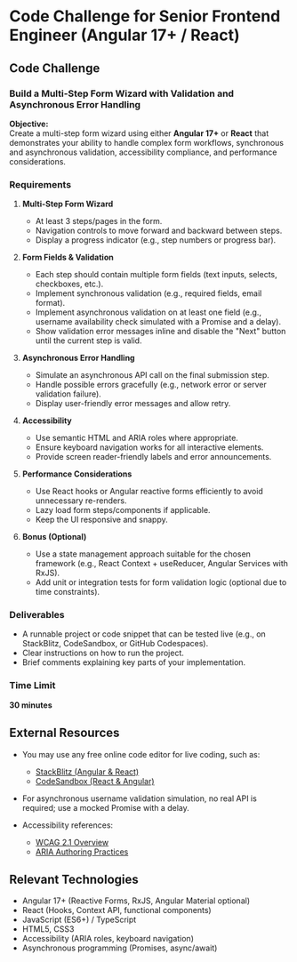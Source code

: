 # Code Challenge for Senior Frontend Engineer (Angular 17+ / React)

## Code Challenge

### Build a Multi-Step Form Wizard with Validation and Asynchronous Error Handling

**Objective:**\
Create a multi-step form wizard using either **Angular 17+** or **React** that demonstrates your ability to handle complex form workflows, synchronous and asynchronous validation, accessibility compliance, and performance considerations.

### Requirements

1.  **Multi-Step Form Wizard**

    *   At least 3 steps/pages in the form.
    *   Navigation controls to move forward and backward between steps.
    *   Display a progress indicator (e.g., step numbers or progress bar).

2.  **Form Fields & Validation**

    *   Each step should contain multiple form fields (text inputs, selects, checkboxes, etc.).
    *   Implement synchronous validation (e.g., required fields, email format).
    *   Implement asynchronous validation on at least one field (e.g., username availability check simulated with a Promise and a delay).
    *   Show validation error messages inline and disable the "Next" button until the current step is valid.

3.  **Asynchronous Error Handling**

    *   Simulate an asynchronous API call on the final submission step.
    *   Handle possible errors gracefully (e.g., network error or server validation failure).
    *   Display user-friendly error messages and allow retry.

4.  **Accessibility**

    *   Use semantic HTML and ARIA roles where appropriate.
    *   Ensure keyboard navigation works for all interactive elements.
    *   Provide screen reader-friendly labels and error announcements.

5.  **Performance Considerations**

    *   Use React hooks or Angular reactive forms efficiently to avoid unnecessary re-renders.
    *   Lazy load form steps/components if applicable.
    *   Keep the UI responsive and snappy.

6.  **Bonus (Optional)**

    *   Use a state management approach suitable for the chosen framework (e.g., React Context + useReducer, Angular Services with RxJS).
    *   Add unit or integration tests for form validation logic (optional due to time constraints).

### Deliverables

*   A runnable project or code snippet that can be tested live (e.g., on StackBlitz, CodeSandbox, or GitHub Codespaces).
*   Clear instructions on how to run the project.
*   Brief comments explaining key parts of your implementation.

### Time Limit

**30 minutes**

## External Resources

*   You may use any free online code editor for live coding, such as:

    *   [StackBlitz (Angular & React)](https://stackblitz.com/)
    *   [CodeSandbox (React & Angular)](https://codesandbox.io/)

*   For asynchronous username validation simulation, no real API is required; use a mocked Promise with a delay.

*   Accessibility references:

    *   [WCAG 2.1 Overview](https://www.w3.org/WAI/standards-guidelines/wcag/)
    *   [ARIA Authoring Practices](https://www.w3.org/TR/wai-aria-practices/)

## Relevant Technologies

*   Angular 17+ (Reactive Forms, RxJS, Angular Material optional)
*   React (Hooks, Context API, functional components)
*   JavaScript (ES6+) / TypeScript
*   HTML5, CSS3
*   Accessibility (ARIA roles, keyboard navigation)
*   Asynchronous programming (Promises, async/await)